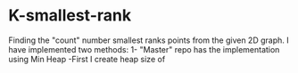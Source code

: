 # K-smallest-rank
Finding the "count" number smallest ranks points from the given 2D graph.
I have implemented two methods:
1- "Master" repo has the implementation using Min Heap
  -First I create heap size of 
